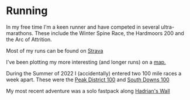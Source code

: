 # Running

In my free time I'm a keen runner and have competed in several ultra-marathons. These include the Winter Spine Race,  the Hardmoors 200 and the Arc of Attrition.

Most of my runs can be found on [Strava](https://www.strava.com/athletes/6352224)

I've been plotting my more interesting (and longer runs) on a [map.](/running/index.html)

During the Summer of 2022 I (accidentally) entered two 100 mile races a week apart. These were the [Peak District 100](/target_files/peak_district_100.html) and [South Downs 100](/target_files/south_downs_100.html)

My most recent adventure was a solo fastpack along [Hadrian's Wall](/target_files/hadrians_wall.html)